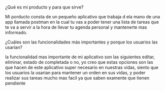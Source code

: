 ¿Qué es mi producto y para que sirve?

Mi porducto consta de un pequeño aplicativo que trabaja d ela mano de una app llamada postman en la cual tu vas a poder tener una lista de tareas que te va a servir a la hora de llevar tu agenda personal y mantenerte mas informado.

¿Cuáles son las funcionalidades más importantes y porque los usuarios las usarían?

la funcionalidad mas importante de mi aplicativo son las siguientes editar, eliminar, estado de completada o no, yo creo que estas opciones son las que hacen de este aplicativo super necesario en nuestras vidas, siento que los usuarios la usarian para mantener un orden en sus vidas, y poder realizar sus tareas mucho mas facil ya que saben examente que tienen pendiente